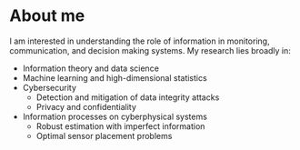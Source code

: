 # About me

<!-- **esnaolab/esnaolab** is a ✨ _special_ ✨ repository because its `README.md` (this file) appears on your GitHub profile. -->

I am interested in understanding the role of information in monitoring, communication, and decision making systems. My research lies broadly in:
* Information theory and data science  
* Machine learning and high-dimensional statistics
* Cybersecurity
  * Detection and mitigation of data integrity attacks  
  * Privacy and confidentiality
* Information processes on cyberphysical systems  
  * Robust estimation with imperfect information
  * Optimal sensor placement problems
